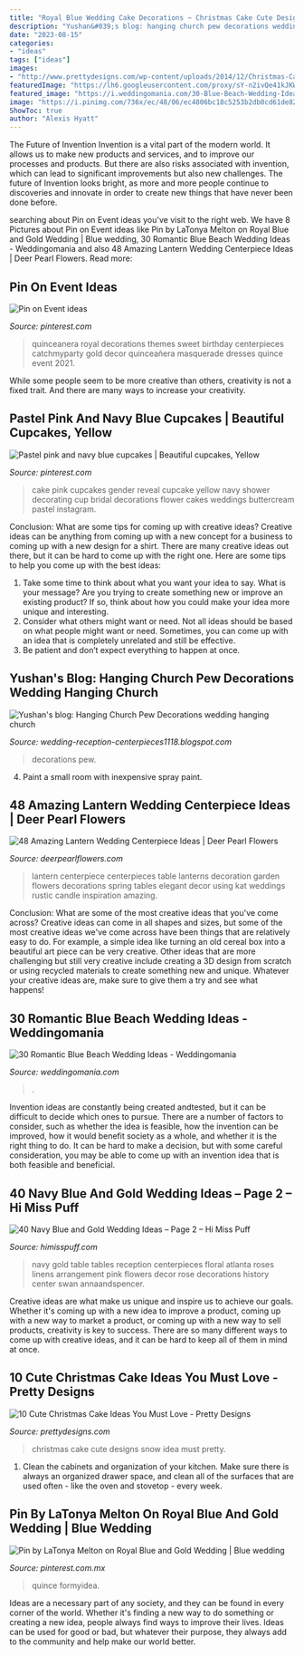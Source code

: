 ```yaml
---
title: "Royal Blue Wedding Cake Decorations ~ Christmas Cake Cute Designs Snow Idea Must Pretty"
description: "Yushan&#039;s blog: hanging church pew decorations wedding hanging church"
date: "2023-08-15"
categories:
- "ideas"
tags: ["ideas"]
images:
- "http://www.prettydesigns.com/wp-content/uploads/2014/12/Christmas-Cake-Idea-Snow.jpg"
featuredImage: "https://lh6.googleusercontent.com/proxy/sY-n2ivQe41kJKWrvpjlDEkDtZvtaZ2yiz7ryHj1-e6cKJDqix8Rq5v3DLJS6NdBcl6psiIq4Xog4172iVSt9fDdU3I4hxHH-x-pAoRcptOpVO-0kWYerge9N0iO3OQSn0o=w1200-h630-p-k-no-nu"
featured_image: "https://i.weddingomania.com/30-Blue-Beach-Wedding-Ideas.jpg"
image: "https://i.pinimg.com/736x/ec/48/06/ec4806bc18c5253b2db0cd61de82299d.jpg"
ShowToc: true
author: "Alexis Hyatt"
---
```



The Future of Invention
Invention is a vital part of the modern world. It allows us to make new products and services, and to improve our processes and products. But there are also risks associated with invention, which can lead to significant improvements but also new challenges. The future of Invention looks bright, as more and more people continue to discoveries and innovate in order to create new things that have never been done before.

	

		
searching about Pin on Event ideas you've visit to the right web. We have 8 Pictures about Pin on Event ideas like Pin by LaTonya Melton on Royal Blue and Gold Wedding | Blue wedding, 30 Romantic Blue Beach Wedding Ideas - Weddingomania and also 48 Amazing Lantern Wedding Centerpiece Ideas | Deer Pearl Flowers. Read more:
		
    
## Pin On Event Ideas

<img loading=lazy src="https://i.pinimg.com/736x/ec/48/06/ec4806bc18c5253b2db0cd61de82299d.jpg" onerror="this.onerror=null;this.src='https://tse4.mm.bing.net/th?id=OIP.sUeun_5X6qVW-2frweZIhQHaNd&amp;pid=15.1';" alt="Pin on Event ideas">

_Source: pinterest.com_

>quinceanera royal decorations themes sweet birthday centerpieces catchmyparty gold decor quinceañera masquerade dresses quince event 2021. 

	

While some people seem to be more creative than others, creativity is not a fixed trait. And there are many ways to increase your creativity.

    
## Pastel Pink And Navy Blue Cupcakes | Beautiful Cupcakes, Yellow

<img loading=lazy src="https://i.pinimg.com/736x/3e/f3/81/3ef3819af6116394e5889ecf095ec0ef.jpg" onerror="this.onerror=null;this.src='https://tse4.mm.bing.net/th?id=OIP.4dEDF7dHzNU0_V2Ai3LergHaJ3&amp;pid=15.1';" alt="Pastel pink and navy blue cupcakes | Beautiful cupcakes, Yellow">

_Source: pinterest.com_

>cake pink cupcakes gender reveal cupcake yellow navy shower decorating cup bridal decorations flower cakes weddings buttercream pastel instagram. 

	

Conclusion: What are some tips for coming up with creative ideas?
Creative ideas can be anything from coming up with a new concept for a business to coming up with a new design for a shirt. There are many creative ideas out there, but it can be hard to come up with the right one. Here are some tips to help you come up with the best ideas: 
1) Take some time to think about what you want your idea to say. What is your message? Are you trying to create something new or improve an existing product? If so, think about how you could make your idea more unique and interesting. 
2) Consider what others might want or need. Not all ideas should be based on what people might want or need. Sometimes, you can come up with an idea that is completely unrelated and still be effective. 
3) Be patient and don’t expect everything to happen at once.

    
## Yushan&#039;s Blog: Hanging Church Pew Decorations Wedding Hanging Church

<img loading=lazy src="https://lh6.googleusercontent.com/proxy/sY-n2ivQe41kJKWrvpjlDEkDtZvtaZ2yiz7ryHj1-e6cKJDqix8Rq5v3DLJS6NdBcl6psiIq4Xog4172iVSt9fDdU3I4hxHH-x-pAoRcptOpVO-0kWYerge9N0iO3OQSn0o=w1200-h630-p-k-no-nu" onerror="this.onerror=null;this.src='https://tse2.mm.bing.net/th?id=OIP.3VcTtkILDfajR11Pk43bwgAAAA&amp;pid=15.1';" alt="Yushan&#039;s blog: Hanging Church Pew Decorations wedding hanging church">

_Source: wedding-reception-centerpieces1118.blogspot.com_

>decorations pew. 

	

4. Paint a small room with inexpensive spray paint.

    
## 48 Amazing Lantern Wedding Centerpiece Ideas | Deer Pearl Flowers

<img loading=lazy src="http://www.deerpearlflowers.com/wp-content/uploads/2015/05/Vintage-lantern-centerpiece.jpg" onerror="this.onerror=null;this.src='https://tse4.mm.bing.net/th?id=OIP.u-uOHGLmt6ZAVeLso41aMQHaLH&amp;pid=15.1';" alt="48 Amazing Lantern Wedding Centerpiece Ideas | Deer Pearl Flowers">

_Source: deerpearlflowers.com_

>lantern centerpiece centerpieces table lanterns decoration garden flowers decorations spring tables elegant decor using kat weddings rustic candle inspiration amazing. 

	

Conclusion: What are some of the most creative ideas that you've come across?
Creative ideas can come in all shapes and sizes, but some of the most creative ideas we've come across have been things that are relatively easy to do. For example, a simple idea like turning an old cereal box into a beautiful art piece can be very creative. Other ideas that are more challenging but still very creative include creating a 3D design from scratch or using recycled materials to create something new and unique. Whatever your creative ideas are, make sure to give them a try and see what happens!

    
## 30 Romantic Blue Beach Wedding Ideas - Weddingomania

<img loading=lazy src="https://i.weddingomania.com/30-Blue-Beach-Wedding-Ideas.jpg" onerror="this.onerror=null;this.src='https://tse1.mm.bing.net/th?id=OIP.qAO_HIVvMa5ic0GHhV6MAQAAAA&amp;pid=15.1';" alt="30 Romantic Blue Beach Wedding Ideas - Weddingomania">

_Source: weddingomania.com_

>. 

	

Invention ideas are constantly being created andtested, but it can be difficult to decide which ones to pursue. There are a number of factors to consider, such as whether the idea is feasible, how the invention can be improved, how it would benefit society as a whole, and whether it is the right thing to do. It can be hard to make a decision, but with some careful consideration, you may be able to come up with an invention idea that is both feasible and beneficial.

    
## 40 Navy Blue And Gold Wedding Ideas – Page 2 – Hi Miss Puff

<img loading=lazy src="https://www.himisspuff.com/wp-content/uploads/2016/10/1920s-navy-and-gold-wedding-table.jpg" onerror="this.onerror=null;this.src='https://tse4.mm.bing.net/th?id=OIP.zoZdh6JdKrDxfzfIKZzFjwHaLG&amp;pid=15.1';" alt="40 Navy Blue and Gold Wedding Ideas – Page 2 – Hi Miss Puff">

_Source: himisspuff.com_

>navy gold table tables reception centerpieces floral atlanta roses linens arrangement pink flowers decor rose decorations history center swan annaandspencer. 

	

Creative ideas are what make us unique and inspire us to achieve our goals. Whether it's coming up with a new idea to improve a product, coming up with a new way to market a product, or coming up with a new way to sell products, creativity is key to success. There are so many different ways to come up with creative ideas, and it can be hard to keep all of them in mind at once.

    
## 10 Cute Christmas Cake Ideas You Must Love - Pretty Designs

<img loading=lazy src="http://www.prettydesigns.com/wp-content/uploads/2014/12/Christmas-Cake-Idea-Snow.jpg" onerror="this.onerror=null;this.src='https://tse4.mm.bing.net/th?id=OIP.ZsgJ5QR32SSUsFvH2JuMpQHaJ3&amp;pid=15.1';" alt="10 Cute Christmas Cake Ideas You Must Love - Pretty Designs">

_Source: prettydesigns.com_

>christmas cake cute designs snow idea must pretty. 

	

1. Clean the cabinets and organization of your kitchen. Make sure there is always an organized drawer space, and clean all of the surfaces that are used often - like the oven and stovetop - every week.

    
## Pin By LaTonya Melton On Royal Blue And Gold Wedding | Blue Wedding

<img loading=lazy src="https://i.pinimg.com/736x/a7/3e/ce/a73eceada27edad9621aae2f6ed36e6a.jpg" onerror="this.onerror=null;this.src='https://tse4.mm.bing.net/th?id=OIP.E_Mktdvb5K_WDWjgG12YJwHaJ4&amp;pid=15.1';" alt="Pin by LaTonya Melton on Royal Blue and Gold Wedding | Blue wedding">

_Source: pinterest.com.mx_

>quince formyidea. 

	

Ideas are a necessary part of any society, and they can be found in every corner of the world. Whether it's finding a new way to do something or creating a new idea, people always find ways to improve their lives. Ideas can be used for good or bad, but whatever their purpose, they always add to the community and help make our world better.

